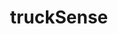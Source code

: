 ---
layout: landing
title: 'truckSense'
logo: /assets/images/menu-logos/trucksense.svg
url: '#'
order: 9
hoverColor: '#262626'
---